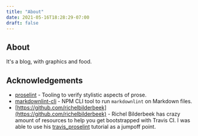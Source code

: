 ```yaml
---
title: "About"
date: 2021-05-16T18:28:29-07:00
draft: false
---
```


## About

It's a blog, with graphics and food.

## Acknowledgements

* [proselint](https://github.com/amperser/proselint/) - Tooling to verify
  stylistic aspects of prose.
* [markdownlint-cli](https://github.com/igorshubovych/markdownlint-cli) - NPM
  CLI tool to run `markdownlint` on Markdown files.
* [https://github.com/richelbilderbeek](https://github.com/richelbilderbeek) -
  Richel Bilderbeek has crazy amount of resources to help you get bootstrapped
  with Travis CI. I was able to use his
  [travis_proselint](https://github.com/richelbilderbeek/travis_proselint)
  tutorial as a jumpoff point.

